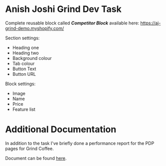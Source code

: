 # Anish Joshi Grind Dev Task
Complete reusable block called _**Competitor Block**_ available here: https://aj-grind-demo.myshopify.com/

Section settings: 
- Heading one
- Heading two
- Background colour
- Tab colour
- Button Text
- Button URL

Block settings:
- Image
- Name
- Price
- Feature list

# Additional Documentation
In addition to the task I've briefly done a performance report for the PDP pages for Grind Coffee.

Document can be found <a href="https://docs.google.com/document/d/1dCS7bDVd7g46MMJBM_4sefjTxG7OzZJcBm4xznuVjm8/edit?usp=sharing" target="_blank">here</a>.
